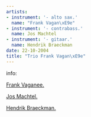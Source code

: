 ```yaml
---
artists:
- instrument: '- alto sax.'
  name: "Frank Vagan\xE9e"
- instrument: '- contrabass.'
  name: Jos Machtel
- instrument: '- gitaar.'
  name: Hendrik Braeckman
date: 22-10-2004
title: "Trio Frank Vagan\xE9e"
---
```

info: 

[Frank Vaganee.](http://www.jazzinbelgium.org/mus/vagan.htm) 

[Jos Machtel.](http://www.otterjazz.nl/muB.JosMachtel.html) 

[Hendrik Braeckman.](http://www.muziekcentrum.be/person/person_detail.asp?iID=172722)
